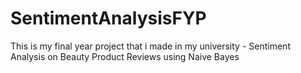 # SentimentAnalysisFYP
 This is my final year project that i made in my university - Sentiment Analysis on Beauty Product Reviews using Naive Bayes
